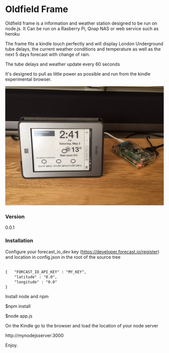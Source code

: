 # Oldfield Frame

Oldfield frame is a information and weather station designed to be run on node.js. It Can be run on a Rasberry Pi, Qnap NAS or web service such as heroku

The frame fits a kindle touch perfectly and will display London Underground tube delays, the current weather conditions and temperature as well as the next 5 days forecast with change of rain.

The tube delays and weather update every 60 seconds

It's designed to pull as little power as possible and run from the kindle experimental browser.

![Alt text](img/frame.jpg)

### Version
0.0.1

### Installation

Configure your forecast_io_dev key (https://developer.forecast.io/register)
 and location in config.json in the root of the source tree
 
<pre><code>
{   "FORCAST_IO_API_KEY" : "MY_KEY",  
    "latitude" : "0.0",
    "longitude" : "0.0"
}
</code></pre>

Install node and npm

$npm install

$node app.js

On the Kindle go to the browser and load the location of your node server

http://mynodejsserver:3000

Enjoy.
